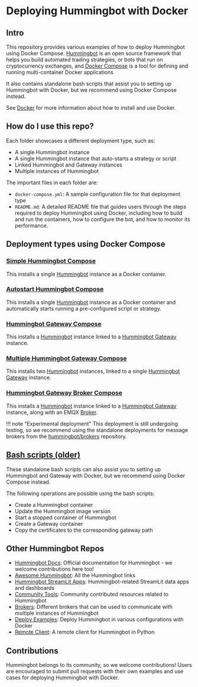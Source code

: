 # Deploying Hummingbot with Docker

## Intro

This repository provides various examples of how to deploy Hummingbot using Docker Compose. [Hummingbot](https://github.com/hummingbot/hummingbot) is an open source framework that helps you build automated trading strategies, or bots that run on cryptocurrency exchanges, and [Docker Compose](https://docs.docker.com/compose/) is a tool for defining and running multi-container Docker applications

It also contains standalone bash scripts that assist you to setting up Hummingbot with Docker, but we recommend using Docker Compose instead.

See [Docker](./DOCKER.md) for more information about how to install and use Docker.

## How do I use this repo?

Each folder showcases a different deployment type, such as:
* A single Hummingbot instance
* A single Hummingbot instance that auto-starts a strategy or script
* Linked Hummingbot and Gateway instances
* Multiple instances of Hummingbot

The important files in each folder are:
* `docker-compose.yml`: A sample configuration file for that deployment type
* `README.md`: A detailed README file that guides users through the steps required to deploy Hummingbot using Docker, including how to build and run the containers, how to configure the bot, and how to monitor its performance.

## Deployment types using Docker Compose

### [Simple Hummingbot Compose](./simple_hummingbot_compose)

This installs a single [Hummingbot](https://github.com/hummingbot/hummingbot) instance as a Docker container.

### [Autostart Hummingbot Compose](./autostart_hummingbot_compose)

This installs a single [Hummingbot](https://github.com/hummingbot/hummingbot) instance as a Docker container and automatically starts running a pre-configured script or strategy.

### [Hummingbot Gateway Compose](./hummingbot_gateway_compose)

This installs a [Hummingbot](https://github.com/hummingbot/hummingbot) instance linked to a [Hummingbot Gateway](https://github.com/hummingbot/gateway) instance.

### [Multiple Hummingbot Gateway Compose](./multiple_hummingbot_gateway_compose)

This installs two [Hummingbot](https://github.com/hummingbot/hummingbot) instances, linked to a single [Hummingbot Gateway](https://github.com/hummingbot/gateway) instance.

### [Hummingbot Gateway Broker Compose](./hummingbot_gateway_broker_compose)

This installs a [Hummingbot](https://github.com/hummingbot/hummingbot) instance linked to a [Hummingbot Gateway](https://github.com/hummingbot/gateway) instance, along with an EMQX [Broker](https://github.com/hummingbot/brokers).

!!! note "Experimental deployment"
    This deployment is still undergoing testing, so we recommend using the standalone deployments for message brokers from the [hummingbot/brokers](https://github.com/hummingbot/brokers) repository.

## [Bash scripts (older)](./bash_scripts)

These standalone bash scripts can also assist you to setting up Hummingbot and Gateway with Docker, but we recommend using Docker Compose instead.

The following operations are possible using the bash scripts:

- Create a Hummingbot container
- Update the Hummingbot image version
- Start a stopped container of Hummingbot
- Create a Gateway container
- Copy the certificates to the corresponding gateway path

## Other Hummingbot Repos

* [Hummingbot Docs](https://github.com/hummingbot/hummingbot-site): Official documentation for Hummingbot - we welcome contributions here too!
* [Awesome Hummingbot](https://github.com/hummingbot/awesome-hummingbot): All the Hummingbot links
* [Hummingbot StreamLit Apps](https://github.com/hummingbot/streamlit-apps): Hummingbot-related StreamLit data apps and dashboards
* [Community Tools](https://github.com/hummingbot/community-tools): Community contributed resources related to Hummingbot
* [Brokers](https://github.com/hummingbot/brokers): Different brokers that can be used to communicate with multiple instances of Hummingbot
* [Deploy Examples](https://github.com/hummingbot/deploy-examples): Deploy Hummingbot in various configurations with Docker
* [Remote Client](https://github.com/hummingbot/hbot-remote-client-py): A remote client for Hummingbot in Python

## Contributions

Hummingbot belongs to its community, so we welcome contributions! Users are encouraged to submit pull requests with their own examples and use cases for deploying Hummingbot with Docker.
